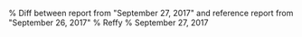 % Diff between report from "September 27, 2017" and reference report from "September 26, 2017"
% Reffy
% September 27, 2017

